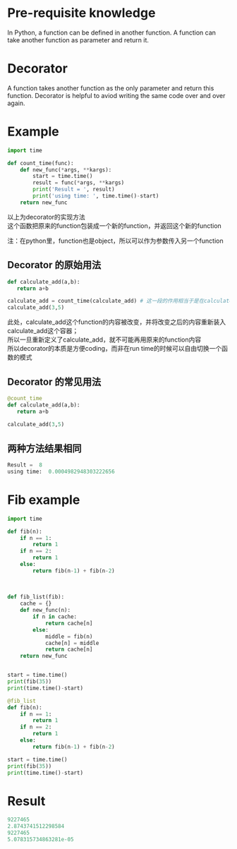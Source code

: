 # Pre-requisite knowledge
In Python, a function can be defined in another function.
A function can take another function as parameter and return it.

# Decorator
A function takes another function as the only parameter and return this function.
Decorator is helpful to aviod writing the same code over and over again.

# Example
```py
import time

def count_time(func):
    def new_func(*args, **kargs):
        start = time.time()
        result = func(*args, **kargs)
        print('Result = ', result)
        print('using time: ', time.time()-start)
    return new_func 
 ```
 
 以上为decorator的实现方法  
 这个函数把原来的function包装成一个新的function，并返回这个新的function  
 
 注：在python里，function也是object，所以可以作为参数传入另一个function
 
 ## Decorator 的原始用法
 ```py
 def calculate_add(a,b):
    return a+b

calculate_add = count_time(calculate_add) # 这一段的作用相当于是在calculate_add头上加一个decorator“@count_time”
calculate_add(3,5)
```
此处，calculate_add这个function的内容被改变，并将改变之后的内容重新装入calculate_add这个容器；  
所以一旦重新定义了calculate_add，就不可能再用原来的function内容  
所以decorator的本质是方便coding，而非在run time的时候可以自由切换一个函数的模式

## Decorator 的常见用法
 ```py
@count_time
def calculate_add(a,b):
    return a+b
    
calculate_add(3,5)
```
## 两种方法结果相同
```py
Result =  8
using time:  0.0004982948303222656
```


# Fib example
```py
import time

def fib(n):
    if n == 1:
        return 1
    if n == 2:
        return 1
    else:
        return fib(n-1) + fib(n-2)
    
    
    
def fib_list(fib):
    cache = {}
    def new_func(n):
        if n in cache:
            return cache[n]
        else:
            middle = fib(n)
            cache[n] = middle
            return cache[n]
    return new_func


start = time.time()
print(fib(35))
print(time.time()-start)

@fib_list
def fib(n):
    if n == 1:
        return 1
    if n == 2:
        return 1
    else:
        return fib(n-1) + fib(n-2)

start = time.time()
print(fib(35))
print(time.time()-start)
```

# Result
```py
9227465
2.8743741512298584
9227465
5.078315734863281e-05
```
